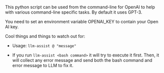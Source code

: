 This python script can be used from the command-line for OpenAI to help 
with various command-line specific tasks. By default it uses GPT-3. 

You need to set an environment variable OPENAI_KEY to contain your Open AI key.

Cool things and things to watch out for:

- Usage:  `llm-assist @ "message" `

- If you run `llm-assist <bash command>` it will try to execute it first. Then, it will collect any error message and send both the bash command and error message to LLM to fix it. 

